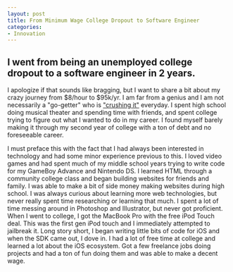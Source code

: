 ```yaml
---
layout: post
title: From Minimum Wage College Dropout to Software Engineer
categories:
- Innovation
---
```


I went from being an unemployed college dropout to a software engineer in 2 years.
--------
I apologize if that sounds like bragging, but I want to share a bit about my crazy journey from $8/hour to $95k/yr.  I am far from a genius and I am not necessarily a "go-getter" who is ["crushing it"](http://crushitbook.com/ "crush it book") everyday.  I spent high school doing musical theater and spending time with friends, and spent college trying to figure out what I wanted to do in my career.  I found myself barely making it through my second year of college with a ton of debt and no foreseeable career.

I must preface this with the fact that I had always been interested in technology and had some minor experience previous to this.  I loved video games and had spent much of my middle school years trying to write code for my GameBoy Advance and Nintendo DS.  I learned HTML through a community college class and began building websites for friends and family.  I was able to make a bit of side money making websites during high school.  I was always curious about learning more web technologies, but never really spent time researching or learning that much.  I spent a lot of time messing around in Photoshop and Illustrator, but never got proficient.  When I went to college, I got the MacBook Pro with the free iPod Touch deal.  This was the first gen iPod touch and I immediately attempted to jailbreak it.  Long story short, I began writing little bits of code for iOS and when the SDK came out, I dove in.  I had a lot of free time at college and learned a lot about the iOS ecosystem.  Got a few freelance jobs doing projects and had a ton of fun doing them and was able to make a decent wage.  